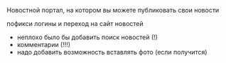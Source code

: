 Новостной портал, на котором вы можете публиковать свои новости

пофикси логины и переход на сайт новостей
+ неплохо было бы добавить поиск новостей (!)
+ комментарии (!!!)
+ надо добавить возможность вставлять фото (если получится)
